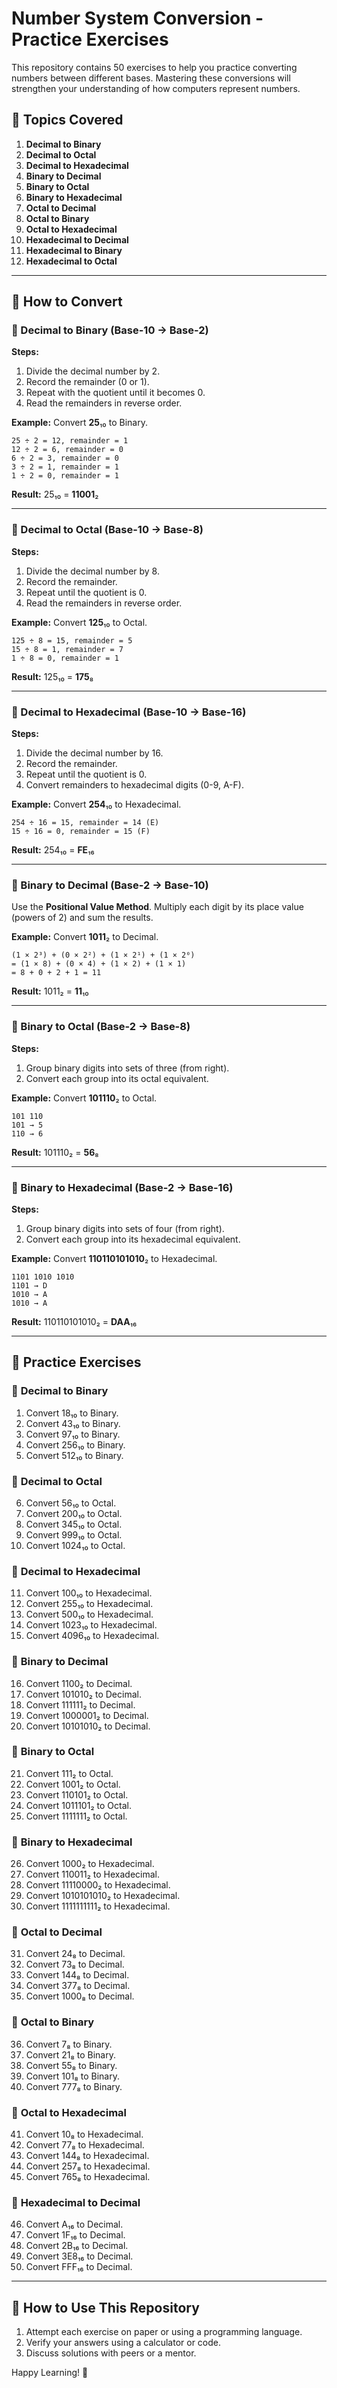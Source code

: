 # Number System Conversion - Practice Exercises

This repository contains 50 exercises to help you practice converting numbers between different bases. Mastering these conversions will strengthen your understanding of how computers represent numbers.

## 📌 Topics Covered
1. **Decimal to Binary**
2. **Decimal to Octal**
3. **Decimal to Hexadecimal**
4. **Binary to Decimal**
5. **Binary to Octal**
6. **Binary to Hexadecimal**
7. **Octal to Decimal**
8. **Octal to Binary**
9. **Octal to Hexadecimal**
10. **Hexadecimal to Decimal**
11. **Hexadecimal to Binary**
12. **Hexadecimal to Octal**

---

## 📘 How to Convert

### 🔹 Decimal to Binary (Base-10 → Base-2)
**Steps:**
1. Divide the decimal number by 2.
2. Record the remainder (0 or 1).
3. Repeat with the quotient until it becomes 0.
4. Read the remainders in reverse order.

**Example:** Convert **25**₁₀ to Binary.
```
25 ÷ 2 = 12, remainder = 1
12 ÷ 2 = 6, remainder = 0
6 ÷ 2 = 3, remainder = 0
3 ÷ 2 = 1, remainder = 1
1 ÷ 2 = 0, remainder = 1
```
**Result:** 25₁₀ = **11001**₂

---

### 🔹 Decimal to Octal (Base-10 → Base-8)
**Steps:**
1. Divide the decimal number by 8.
2. Record the remainder.
3. Repeat until the quotient is 0.
4. Read the remainders in reverse order.

**Example:** Convert **125**₁₀ to Octal.
```
125 ÷ 8 = 15, remainder = 5
15 ÷ 8 = 1, remainder = 7
1 ÷ 8 = 0, remainder = 1
```
**Result:** 125₁₀ = **175**₈

---

### 🔹 Decimal to Hexadecimal (Base-10 → Base-16)
**Steps:**
1. Divide the decimal number by 16.
2. Record the remainder.
3. Repeat until the quotient is 0.
4. Convert remainders to hexadecimal digits (0-9, A-F).

**Example:** Convert **254**₁₀ to Hexadecimal.
```
254 ÷ 16 = 15, remainder = 14 (E)
15 ÷ 16 = 0, remainder = 15 (F)
```
**Result:** 254₁₀ = **FE**₁₆

---

### 🔹 Binary to Decimal (Base-2 → Base-10)
Use the **Positional Value Method**.
Multiply each digit by its place value (powers of 2) and sum the results.

**Example:** Convert **1011**₂ to Decimal.
```
(1 × 2³) + (0 × 2²) + (1 × 2¹) + (1 × 2⁰)
= (1 × 8) + (0 × 4) + (1 × 2) + (1 × 1)
= 8 + 0 + 2 + 1 = 11
```
**Result:** 1011₂ = **11**₁₀

---

### 🔹 Binary to Octal (Base-2 → Base-8)
**Steps:**
1. Group binary digits into sets of three (from right).
2. Convert each group into its octal equivalent.

**Example:** Convert **101110**₂ to Octal.
```
101 110
101 → 5
110 → 6
```
**Result:** 101110₂ = **56**₈

---

### 🔹 Binary to Hexadecimal (Base-2 → Base-16)
**Steps:**
1. Group binary digits into sets of four (from right).
2. Convert each group into its hexadecimal equivalent.

**Example:** Convert **110110101010**₂ to Hexadecimal.
```
1101 1010 1010
1101 → D
1010 → A
1010 → A
```
**Result:** 110110101010₂ = **DAA**₁₆

---

## 📝 Practice Exercises

### 🔹 **Decimal to Binary**
1. Convert 18₁₀ to Binary.
2. Convert 43₁₀ to Binary.
3. Convert 97₁₀ to Binary.
4. Convert 256₁₀ to Binary.
5. Convert 512₁₀ to Binary.

### 🔹 **Decimal to Octal**
6. Convert 56₁₀ to Octal.
7. Convert 200₁₀ to Octal.
8. Convert 345₁₀ to Octal.
9. Convert 999₁₀ to Octal.
10. Convert 1024₁₀ to Octal.

### 🔹 **Decimal to Hexadecimal**
11. Convert 100₁₀ to Hexadecimal.
12. Convert 255₁₀ to Hexadecimal.
13. Convert 500₁₀ to Hexadecimal.
14. Convert 1023₁₀ to Hexadecimal.
15. Convert 4096₁₀ to Hexadecimal.

### 🔹 **Binary to Decimal**
16. Convert 1100₂ to Decimal.
17. Convert 101010₂ to Decimal.
18. Convert 111111₂ to Decimal.
19. Convert 1000001₂ to Decimal.
20. Convert 10101010₂ to Decimal.

### 🔹 **Binary to Octal**
21. Convert 111₂ to Octal.
22. Convert 1001₂ to Octal.
23. Convert 110101₂ to Octal.
24. Convert 1011101₂ to Octal.
25. Convert 1111111₂ to Octal.

### 🔹 **Binary to Hexadecimal**
26. Convert 1000₂ to Hexadecimal.
27. Convert 110011₂ to Hexadecimal.
28. Convert 11110000₂ to Hexadecimal.
29. Convert 1010101010₂ to Hexadecimal.
30. Convert 1111111111₂ to Hexadecimal.

### 🔹 **Octal to Decimal**
31. Convert 24₈ to Decimal.
32. Convert 73₈ to Decimal.
33. Convert 144₈ to Decimal.
34. Convert 377₈ to Decimal.
35. Convert 1000₈ to Decimal.

### 🔹 **Octal to Binary**
36. Convert 7₈ to Binary.
37. Convert 21₈ to Binary.
38. Convert 55₈ to Binary.
39. Convert 101₈ to Binary.
40. Convert 777₈ to Binary.

### 🔹 **Octal to Hexadecimal**
41. Convert 10₈ to Hexadecimal.
42. Convert 77₈ to Hexadecimal.
43. Convert 144₈ to Hexadecimal.
44. Convert 257₈ to Hexadecimal.
45. Convert 765₈ to Hexadecimal.

### 🔹 **Hexadecimal to Decimal**
46. Convert A₁₆ to Decimal.
47. Convert 1F₁₆ to Decimal.
48. Convert 2B₁₆ to Decimal.
49. Convert 3E8₁₆ to Decimal.
50. Convert FFF₁₆ to Decimal.

---

## 🚀 How to Use This Repository
1. Attempt each exercise on paper or using a programming language.
2. Verify your answers using a calculator or code.
3. Discuss solutions with peers or a mentor.

Happy Learning! 🎉

